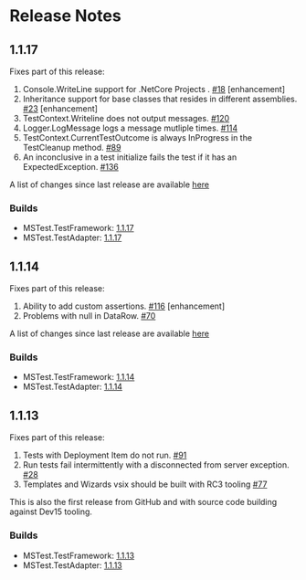 # Release Notes

## 1.1.17
Fixes part of this release:
 1. Console.WriteLine support for .NetCore Projects . [#18](https://github.com/Microsoft/testfx/issues/18) [enhancement]
 2. Inheritance support for base classes that resides in different assemblies. [#23](https://github.com/Microsoft/testfx/issues/23) [enhancement]
 3. TestContext.Writeline does not output messages. [#120](https://github.com/Microsoft/testfx/issues/120)
 4. Logger.LogMessage logs a message mutliple times. [#114](https://github.com/Microsoft/testfx/issues/114)
 5. TestContext.CurrentTestOutcome is always InProgress in the TestCleanup method. [#89](https://github.com/Microsoft/testfx/issues/89)
 6. An inconclusive in a test initialize fails the test if it has an ExpectedException. [#136](https://github.com/Microsoft/testfx/issues/136) 
 
 A list of changes since last release are available [here](https://github.com/Microsoft/testfx/compare/v1.1.14...v1.1.17)
 
 ### Builds
 
* MSTest.TestFramework: [1.1.17](https://www.nuget.org/packages/MSTest.TestFramework/1.1.17)
* MSTest.TestAdapter: [1.1.17](https://www.nuget.org/packages/MSTest.TestAdapter/1.1.17)

## 1.1.14
Fixes part of this release:
 1. Ability to add custom assertions. [#116](https://github.com/Microsoft/testfx/issues/116) [enhancement]
 2. Problems with null in DataRow. [#70](https://github.com/Microsoft/testfx/issues/70)
 
 A list of changes since last release are available [here](https://github.com/Microsoft/testfx/compare/v1.1.13...v1.1.14)
 
 ### Builds
 
* MSTest.TestFramework: [1.1.14](https://www.nuget.org/packages/MSTest.TestFramework/1.1.14)
* MSTest.TestAdapter: [1.1.14](https://www.nuget.org/packages/MSTest.TestAdapter/1.1.14)

## 1.1.13
Fixes part of this release:
 1. Tests with Deployment Item do not run. [#91](https://github.com/Microsoft/testfx/issues/91)
 2. Run tests fail intermittently with a disconnected from server exception. [#28](https://github.com/Microsoft/testfx/issues/28)
 3. Templates and Wizards vsix should be built with RC3 tooling [#77](https://github.com/Microsoft/testfx/issues/77)

This is also the first release from GitHub and with source code building against Dev15 tooling.

### Builds

* MSTest.TestFramework: [1.1.13](https://www.nuget.org/packages/MSTest.TestFramework/1.1.13)
* MSTest.TestAdapter: [1.1.13](https://www.nuget.org/packages/MSTest.TestAdapter/1.1.13)
